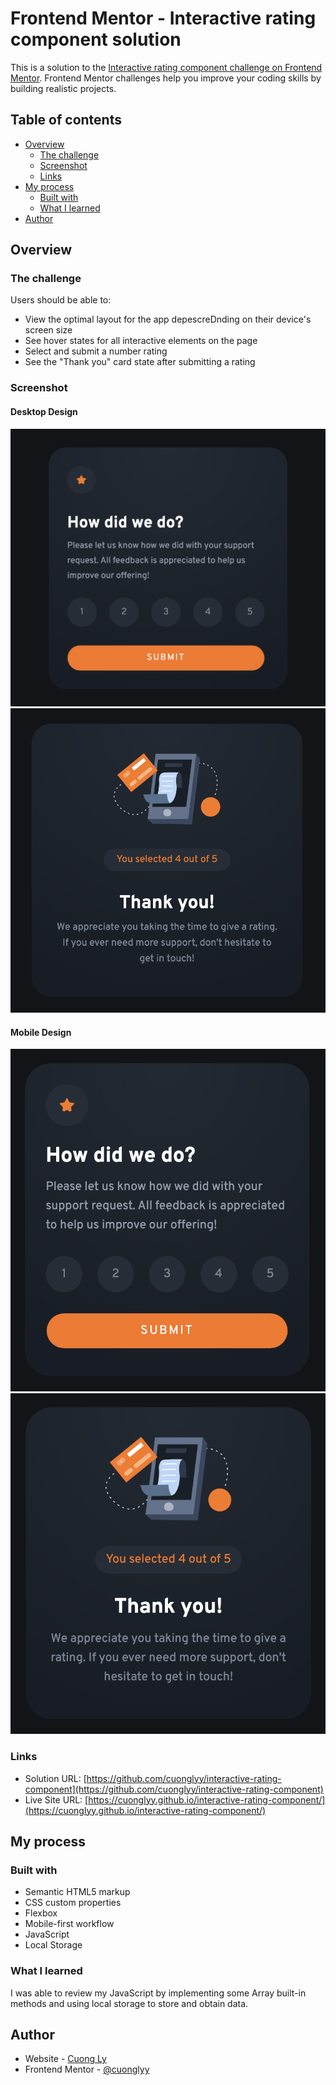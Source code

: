 # Frontend Mentor - Interactive rating component solution

This is a solution to the [Interactive rating component challenge on Frontend Mentor](https://www.frontendmentor.io/challenges/interactive-rating-component-koxpeBUmI). Frontend Mentor challenges help you improve your coding skills by building realistic projects. 

## Table of contents

- [Overview](#overview)
  - [The challenge](#the-challenge)
  - [Screenshot](#screenshot)
  - [Links](#links)
- [My process](#my-process)
  - [Built with](#built-with)
  - [What I learned](#what-i-learned)
- [Author](#author)

## Overview

### The challenge

Users should be able to:

- View the optimal layout for the app depescreDnding on their device's screen size
- See hover states for all interactive elements on the page
- Select and submit a number rating
- See the "Thank you" card state after submitting a rating

### Screenshot

#### Desktop Design
![Desktop Regular State](./images/desktop-reg-state.png)
![Desktop Thank You State](./images/desktop-ty-state.png)
#### Mobile Design
![Mobile Regular State](./images/mobile-reg-state.png)
![Mobile Thank You State](./images/mobile-ty-state.png)

### Links

- Solution URL: [https://github.com/cuonglyy/interactive-rating-component](https://github.com/cuonglyy/interactive-rating-component)
- Live Site URL: [https://cuonglyy.github.io/interactive-rating-component/](https://cuonglyy.github.io/interactive-rating-component/)

## My process

### Built with

- Semantic HTML5 markup
- CSS custom properties
- Flexbox
- Mobile-first workflow
- JavaScript
- Local Storage


### What I learned

I was able to review my JavaScript by implementing some Array built-in methods and using local storage to store and obtain data. 


## Author

- Website - [Cuong Ly](https://www.lyqcuong.com/)
- Frontend Mentor - [@cuonglyy](https://www.frontendmentor.io/profile/cuonglyy)
